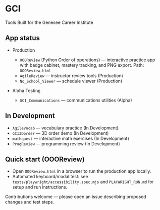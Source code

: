 # GCI

Tools Built for the Genesee Career Institute

## App status

- Production
  - `OOOReview` (Python Order of operations) — interactive practice app with badge cabinet, mastery tracking, and PNG export. Path: `OOOReview.html`
  - `AgileReview` — instructor review tools (Production)
  - `No_School_Viewer` — schedule viewer (Production)

- Alpha Testing
  - `GCI_Communications` — communications utilities (Alpha)
  
## In Development

- `AgileVocab` — vocabulary practice (In Development)
- `GCI3Dorder` — 3D order demo (In Development)
- `mathquest` — interactive math exercises (In Development)
- `ProgReview` — programming review (In Development)

## Quick start (OOOReview)

- Open `OOOReview.html` in a browser to run the production app locally.
- Automated keyboard/modal test: see `tests/playwright/accessibility.spec.mjs` and `PLAYWRIGHT_RUN.md` for setup and run instructions.

Contributions welcome — please open an issue describing proposed changes and test steps.
